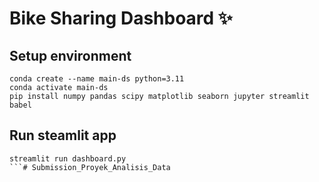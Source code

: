 # Bike Sharing Dashboard ✨

## Setup environment
```
conda create --name main-ds python=3.11
conda activate main-ds
pip install numpy pandas scipy matplotlib seaborn jupyter streamlit babel
```

## Run steamlit app
```
streamlit run dashboard.py
```# Submission_Proyek_Analisis_Data
